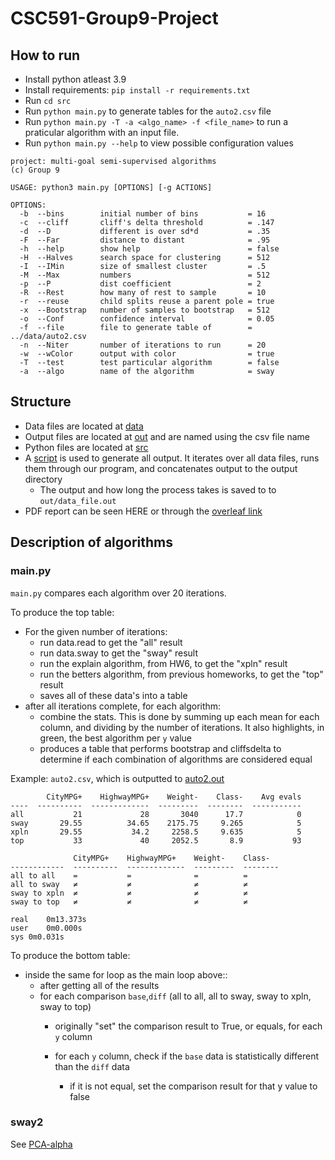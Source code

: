 # CSC591-Group9-Project


## How to run

- Install python atleast 3.9
- Install requirements: `pip install -r requirements.txt`
- Run `cd src`
- Run `python main.py` to generate tables for the `auto2.csv` file
- Run `python main.py -T -a <algo_name> -f <file_name>` to run a praticular algorithm with an input file.
- Run `python main.py --help` to view possible configuration values

```
project: multi-goal semi-supervised algorithms
(c) Group 9
  
USAGE: python3 main.py [OPTIONS] [-g ACTIONS]
  
OPTIONS:
  -b  --bins        initial number of bins           = 16
  -c  --cliff       cliff's delta threshold          = .147
  -d  --D           different is over sd*d           = .35
  -F  --Far         distance to distant              = .95
  -h  --help        show help                        = false
  -H  --Halves      search space for clustering      = 512
  -I  --IMin        size of smallest cluster         = .5
  -M  --Max         numbers                          = 512
  -p  --P           dist coefficient                 = 2
  -R  --Rest        how many of rest to sample       = 10
  -r  --reuse       child splits reuse a parent pole = true
  -x  --Bootstrap   number of samples to bootstrap   = 512    
  -o  --Conf        confidence interval              = 0.05
  -f  --file        file to generate table of        = ../data/auto2.csv
  -n  --Niter       number of iterations to run      = 20
  -w  --wColor      output with color                = true
  -T  --test        test particular algorithm        = false
  -a  --algo        name of the algorithm            = sway
```

## Structure

- Data files are located at [data](data)
- Output files are located at [out](out) and are named using the csv file name
- Python files are located at [src](src)
- A [script](generate_out.sh) is used to generate all output. It iterates over all data files, runs them through our program, and concatenates output to the output directory
    - The output and how long the process takes is saved to to `out/data_file.out`
- PDF report can be seen HERE or through the [overleaf link](https://www.overleaf.com/read/xnhjtfjbmfmy)


## Description of algorithms

### main.py

`main.py` compares each algorithm over 20 iterations.

To produce the top table:
- For the given number of iterations:
    - run data.read to get the "all" result
    - run data.sway to get the "sway" result
    - run the explain algorithm, from HW6, to get the "xpln" result
    - run the betters algorithm, from previous homeworks, to get the "top" result
    - saves all of these data's into a table
- after all iterations complete, for each algorithm:
    - combine the stats. This is done by summing up each mean for each column, and dividing by the number of iterations. It also highlights, in green, the best algorithm per `y` value
    - produces a table that performs bootstrap and cliffsdelta to determine if each combination of algorithms are considered equal

Example: `auto2.csv`, which is outputted to [auto2.out](out/auto2.out)

```
        CityMPG+    HighwayMPG+    Weight-    Class-    Avg evals
----  ----------  -------------  ---------  --------  -----------
all           21             28       3040      17.7            0
sway       29.55          34.65    2175.75     9.265            5
xpln       29.55           34.2     2258.5     9.635            5
top           33             40     2052.5       8.9           93

              CityMPG+    HighwayMPG+    Weight-    Class-
------------  ----------  -------------  ---------  --------
all to all    =           =              =          =
all to sway   ≠           ≠              ≠          ≠
sway to xpln  ≠           ≠              ≠          ≠
sway to top   ≠           ≠              ≠          ≠

real	0m13.373s
user	0m0.000s
sys	0m0.031s

```


To produce the bottom table:
- inside the same for loop as the main loop above::
    - after getting all of the results
    - for each comparison `base`,`diff` (all to all, all to sway, sway to xpln, sway to top)
        - originally "set" the comparison result to True, or equals, for each `y` column

        - for each `y` column, check if the `base` data is statistically different than the `diff` data
            - if it is not equal, set the comparison result for that y value to false


### sway2
See [PCA-alpha](PCA-alpha.md)

